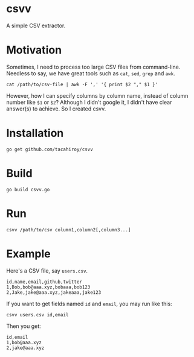 csvv
=====
A simple CSV extractor.

Motivation
==========
Sometimes, I need to process too large CSV files from command-line. Needless to say, we have great tools such as `cat`, `sed`, `grep` and `awk`.
```console
cat /path/to/csv-file | awk -F ',' '{ print $2 "," $1 }'
```
However, how I can specify columns by column name, instead of column number like `$1` or `$2`?
Although I didn't google it, I didn't have clear answer(s) to achieve.
So I created csvv.

Installation
============
```console
go get github.com/tacahiroy/csvv
```

Build
=====
```console
go build csvv.go
```

Run
===
```console
csvv /path/to/csv column1,column2[,column3...]
```

Example
=======
Here's a CSV file, say `users.csv`.
```console
id,name,email,github,twitter
1,Bob,bob@aaa.xyz,bobaaa,bob123
2,Jake,jake@aaa.xyz,jakeaaa,jake123
```

If you want to get fields named `id` and `email`, you may run like this:
```console
csvv users.csv id,email
```

Then you get:
```console
id,email
1,bob@aaa.xyz
2,jake@aaa.xyz
```
